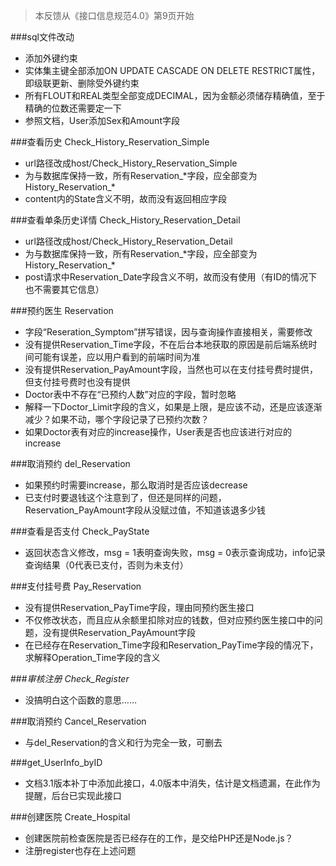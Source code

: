 > 本反馈从《接口信息规范4.0》第9页开始

###sql文件改动
- 添加外键约束
- 实体集主键全部添加ON UPDATE CASCADE ON DELETE RESTRICT属性，即级联更新、删除受外键约束
- 所有FLOUT和REAL类型全部变成DECIMAL，因为金额必须储存精确值，至于精确的位数还需要定一下
- 参照文档，User添加Sex和Amount字段

###查看历史 Check_History_Reservation_Simple
- url路径改成host/Check_History_Reservation_Simple
- 为与数据库保持一致，所有Reservation\_\*字段，应全部变为History_Reservation\_\*
- content内的State含义不明，故而没有返回相应字段

###查看单条历史详情 Check_History_Reservation_Detail
- url路径改成host/Check_History_Reservation_Detail
- 为与数据库保持一致，所有Reservation\_\*字段，应全部变为History_Reservation\_\*
- post请求中Reservation_Date字段含义不明，故而没有使用（有ID的情况下也不需要其它信息）

###预约医生 Reservation
- 字段“Reseration_Symptom”拼写错误，因与查询操作直接相关，需要修改
- 没有提供Reservation_Time字段，不在后台本地获取的原因是前后端系统时间可能有误差，应以用户看到的前端时间为准
- 没有提供Reservation_PayAmount字段，当然也可以在支付挂号费时提供，但支付挂号费时也没有提供
- Doctor表中不存在“已预约人数”对应的字段，暂时忽略
- 解释一下Doctor_Limit字段的含义，如果是上限，是应该不动，还是应该逐渐减少？如果不动，哪个字段记录了已预约次数？
- 如果Doctor表有对应的increase操作，User表是否也应该进行对应的increase

###取消预约 del_Reservation
- 如果预约时需要increase，那么取消时是否应该decrease
- 已支付时要退钱这个注意到了，但还是同样的问题，Reservation_PayAmount字段从没赋过值，不知道该退多少钱

###查看是否支付 Check_PayState
- 返回状态含义修改，msg = 1表明查询失败，msg = 0表示查询成功，info记录查询结果（0代表已支付，否则为未支付）

###支付挂号费 Pay_Reservation
- 没有提供Reservation_PayTime字段，理由同预约医生接口
- 不仅修改状态，而且应从余额里扣除对应的钱数，但对应预约医生接口中的问题，没有提供Reservation_PayAmount字段
- 在已经存在Reservation_Time字段和Reservation_PayTime字段的情况下，求解释Operation_Time字段的含义

###*审核注册 Check_Register*
- 没搞明白这个函数的意思……

###取消预约 Cancel_Reservation
- 与del_Reservation的含义和行为完全一致，可删去

###get_UserInfo_byID
- 文档3.1版本补丁中添加此接口，4.0版本中消失，估计是文档遗漏，在此作为提醒，后台已实现此接口

###创建医院 Create_Hospital
- 创建医院前检查医院是否已经存在的工作，是交给PHP还是Node.js？
- 注册register也存在上述问题
